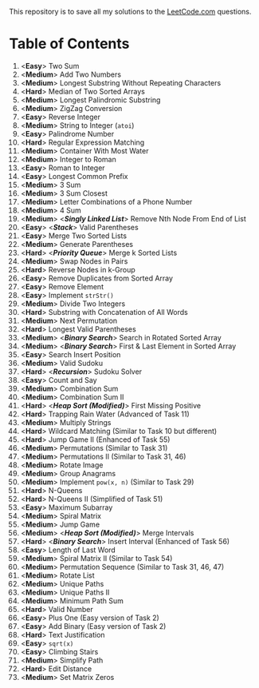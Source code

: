 This repository is to save all my solutions to the [LeetCode.com][LeetCode]
questions.


Table of Contents
=================

1. \<**Easy**>      Two Sum
2. \<**Medium**>    Add Two Numbers
3. \<**Medium**>    Longest Substring Without Repeating Characters
4. \<**Hard**>      Median of Two Sorted Arrays
5. \<**Medium**>    Longest Palindromic Substring
6. \<**Medium**>    ZigZag Conversion
7. \<**Easy**>      Reverse Integer
8. \<**Medium**>    String to Integer (`atoi`)
9. \<**Easy**>      Palindrome Number
10. \<**Hard**>     Regular Expression Matching
11. \<**Medium**>   Container With Most Water
12. \<**Medium**>   Integer to Roman
13. \<**Easy**>     Roman to Integer
14. \<**Easy**>     Longest Common Prefix
15. \<**Medium**>   3 Sum
16. \<**Medium**>   3 Sum Closest
17. \<**Medium**>   Letter Combinations of a Phone Number
18. \<**Medium**>   4 Sum
19. \<**Medium**>   \<***Singly Linked List***> Remove Nth Node From End of List
20. \<**Easy**>     \<***Stack***> Valid Parentheses
21. \<**Easy**>     Merge Two Sorted Lists
22. \<**Medium**>   Generate Parentheses
23. \<**Hard**>     \<***Priority Queue***> Merge k Sorted Lists
24. \<**Medium**>   Swap Nodes in Pairs
25. \<**Hard**>     Reverse Nodes in k-Group
26. \<**Easy**>     Remove Duplicates from Sorted Array
27. \<**Easy**>     Remove Element
28. \<**Easy**>     Implement `strStr()`
29. \<**Medium**>   Divide Two Integers
30. \<**Hard**>     Substring with Concatenation of All Words
31. \<**Medium**>   Next Permutation
32. \<**Hard**>     Longest Valid Parentheses
33. \<**Medium**>   \<***Binary Search***> Search in Rotated Sorted Array
34. \<**Medium**>   \<***Binary Search***> First & Last Element in Sorted Array
35. \<**Easy**>     Search Insert Position
36. \<**Medium**>   Valid Sudoku
37. \<**Hard**>     \<***Recursion***> Sudoku Solver
38. \<**Easy**>     Count and Say
39. \<**Medium**>   Combination Sum
40. \<**Medium**>   Combination Sum II
41. \<**Hard**>     \<***Heap Sort (Modified)***> First Missing Positive
42. \<**Hard**>     Trapping Rain Water (Advanced of Task 11)
43. \<**Medium**>   Multiply Strings
44. \<**Hard**>     Wildcard Matching (Similar to Task 10 but different)
45. \<**Hard**>     Jump Game II (Enhanced of Task 55)
46. \<**Medium**>   Permutations (Similar to Task 31)
47. \<**Medium**>   Permutations II (Similar to Task 31, 46)
48. \<**Medium**>   Rotate Image
49. \<**Medium**>   Group Anagrams
50. \<**Medium**>   Implement `pow(x, n)` (Similar to Task 29)
51. \<**Hard**>     N-Queens
52. \<**Hard**>     N-Queens II (Simplified of Task 51)
53. \<**Easy**>     Maximum Subarray
54. \<**Medium**>   Spiral Matrix
55. \<**Medium**>   Jump Game
56. \<**Medium**>   \<***Heap Sort (Modified)***> Merge Intervals
57. \<**Hard**>     \<***Binary Search***> Insert Interval (Enhanced of Task 56)
58. \<**Easy**>     Length of Last Word
59. \<**Medium**>   Spiral Matrix II (Similar to Task 54)
60. \<**Medium**>   Permutation Sequence (Similar to Task 31, 46, 47)
61. \<**Medium**>   Rotate List
62. \<**Medium**>   Unique Paths
63. \<**Medium**>   Unique Paths II
64. \<**Medium**>   Minimum Path Sum
65. \<**Hard**>     Valid Number
66. \<**Easy**>     Plus One (Easy version of Task 2)
67. \<**Easy**>     Add Binary (Easy version of Task 2)
68. \<**Hard**>     Text Justification
69. \<**Easy**>     `sqrt(x)`
70. \<**Easy**>     Climbing Stairs
71. \<**Medium**>   Simplify Path
72. \<**Hard**>     Edit Distance
73. \<**Medium**>   Set Matrix Zeros


[LeetCode]: https://leetcode.com/problemset/all/
